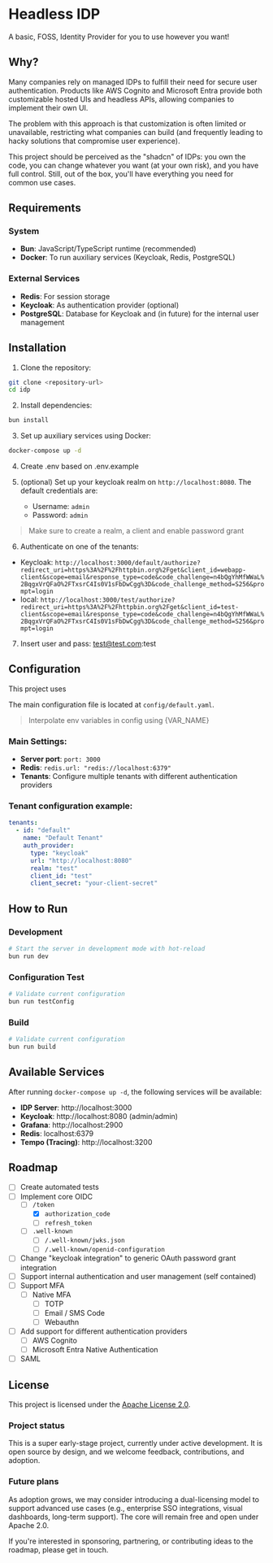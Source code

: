 # Headless IDP

A basic, FOSS, Identity Provider for you to use however you want!

## Why?

Many companies rely on managed IDPs to fulfill their need for secure user authentication. Products like AWS Cognito and Microsoft Entra provide both customizable hosted UIs and headless APIs, allowing companies to implement their own UI.

The problem with this approach is that customization is often limited or unavailable, restricting what companies can build (and frequently leading to hacky solutions that compromise user experience).

This project should be perceived as the "shadcn" of IDPs: you own the code, you can change whatever you want (at your own risk), and you have full control. Still, out of the box, you'll have everything you need for common use cases.


## Requirements

### System
- **Bun**: JavaScript/TypeScript runtime (recommended)
- **Docker**: To run auxiliary services (Keycloak, Redis, PostgreSQL)

### External Services
- **Redis**: For session storage
- **Keycloak**: As authentication provider (optional)
- **PostgreSQL**: Database for Keycloak and (in future) for the internal user management

## Installation

1. Clone the repository:
```bash
git clone <repository-url>
cd idp
```

2. Install dependencies:
```bash
bun install
```

3. Set up auxiliary services using Docker:
```bash
docker-compose up -d
```

4. Create .env based on .env.example

5. (optional) Set up your keycloak realm on `http://localhost:8080`. The default credentials are:
   - Username: `admin`
   - Password: `admin`

> Make sure to create a realm, a client and enable password grant

6. Authenticate on one of the tenants:
- Keycloak: `http://localhost:3000/default/authorize?redirect_uri=https%3A%2F%2Fhttpbin.org%2Fget&client_id=webapp-client&scope=email&response_type=code&code_challenge=n4bQgYhMfWWaL%2BqgxVrQFaO%2FTxsrC4Is0V1sFbDwCgg%3D&code_challenge_method=S256&prompt=login`
- local: `http://localhost:3000/test/authorize?redirect_uri=https%3A%2F%2Fhttpbin.org%2Fget&client_id=test-client&scope=email&response_type=code&code_challenge=n4bQgYhMfWWaL%2BqgxVrQFaO%2FTxsrC4Is0V1sFbDwCgg%3D&code_challenge_method=S256&prompt=login`

7. Insert user and pass: test@test.com:test

## Configuration

This project uses

The main configuration file is located at `config/default.yaml`. 

> Interpolate env variables in config using {VAR_NAME}

### Main Settings:

- **Server port**: `port: 3000`
- **Redis**: `redis.url: "redis://localhost:6379"`
- **Tenants**: Configure multiple tenants with different authentication providers

### Tenant configuration example:
```yaml
tenants:
  - id: "default"
    name: "Default Tenant"
    auth_provider:
      type: "keycloak"
      url: "http://localhost:8080"
      realm: "test"
      client_id: "test"
      client_secret: "your-client-secret"
```

## How to Run

### Development
```bash
# Start the server in development mode with hot-reload
bun run dev
```

### Configuration Test
```bash
# Validate current configuration
bun run testConfig
```

### Build
```bash
# Validate current configuration
bun run build
```

## Available Services

After running `docker-compose up -d`, the following services will be available:

- **IDP Server**: http://localhost:3000
- **Keycloak**: http://localhost:8080 (admin/admin)
- **Grafana**: http://localhost:2900
- **Redis**: localhost:6379
- **Tempo (Tracing)**: http://localhost:3200

## Roadmap

- [ ] Create automated tests
- [ ] Implement core OIDC
  - [ ] `/token`
    - [x] `authorization_code`
    - [ ] `refresh_token`
  - [ ] `.well-known`
    - [ ] `/.well-known/jwks.json`
    - [ ] `/.well-known/openid-configuration`
- [ ] Change "keycloak integration" to generic OAuth password grant integration
- [ ] Support internal authentication and user management (self contained)
- [ ] Support MFA
  - [ ] Native MFA
    - [ ] TOTP
    - [ ] Email / SMS Code
    - [ ] Webauthn
- [ ] Add support for different authentication providers
  - [ ] AWS Cognito
  - [ ] Microsoft Entra Native Authentication
- [ ] SAML

## License

This project is licensed under the [Apache License 2.0](./LICENSE).

### Project status

This is a super early-stage project, currently under active development. It is open source by design, and we welcome feedback, contributions, and adoption.

### Future plans

As adoption grows, we may consider introducing a dual-licensing model to support advanced use cases (e.g., enterprise SSO integrations, visual dashboards, long-term support). The core will remain free and open under Apache 2.0.

If you're interested in sponsoring, partnering, or contributing ideas to the roadmap, please get in touch.
